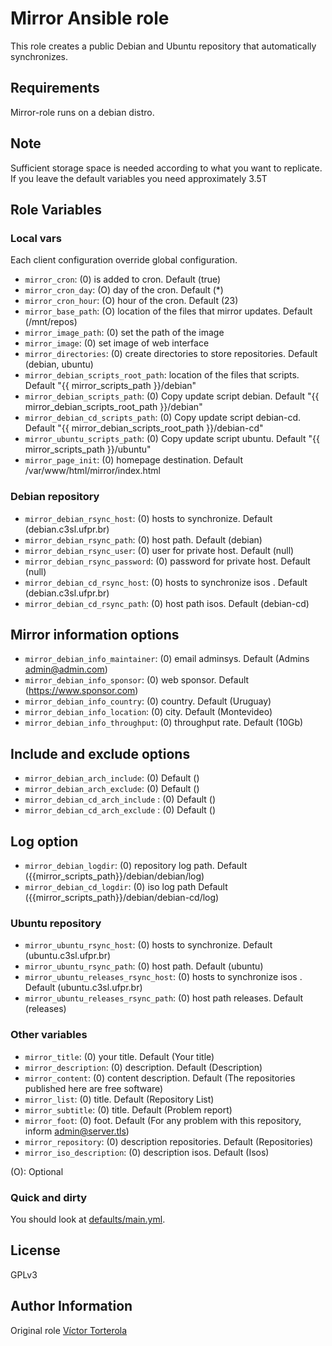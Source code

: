 Mirror Ansible role
============================

This role creates a public Debian and Ubuntu repository that automatically synchronizes.

Requirements
------------

Mirror-role runs on a debian distro.

Note
----

Sufficient storage space is needed according to what you want to replicate. If you leave the default variables you need approximately 3.5T

Role Variables
--------------


### Local vars

Each client configuration override global configuration.
- `mirror_cron`: (0) is added to cron. Default (true)
- `mirror_cron_day`: (O) day of the cron. Default (*)
- `mirror_cron_hour`: (O) hour of the cron. Default (23)
- `mirror_base_path`: (O) location of the files that mirror updates. Default (/mnt/repos)
- `mirror_image_path`: (0) set the path of the image
- `mirror_image`: (0) set image of web interface
- `mirror_directories`: (0) create directories to store repositories. Default (debian, ubuntu)
- `mirror_debian_scripts_root_path`: location of the files that scripts. Default "{{ mirror_scripts_path }}/debian"
- `mirror_debian_scripts_path`: (0) Copy update script debian. Default "{{ mirror_debian_scripts_root_path }}/debian"
- `mirror_debian_cd_scripts_path`: (0) Copy update script debian-cd. Default "{{ mirror_debian_scripts_root_path }}/debian-cd"
- `mirror_ubuntu_scripts_path`: (0) Copy update script ubuntu. Default "{{ mirror_scripts_path }}/ubuntu"
- `mirror_page_init`: (0) homepage destination. Default /var/www/html/mirror/index.html

### Debian repository
- `mirror_debian_rsync_host`: (0) hosts to synchronize. Default (debian.c3sl.ufpr.br)
- `mirror_debian_rsync_path`: (0) host path. Default (debian)
- `mirror_debian_rsync_user`: (0) user for private host. Default (null)
- `mirror_debian_rsync_password`: (0) password for private host. Default (null)
- `mirror_debian_cd_rsync_host`: (0) hosts to synchronize isos . Default (debian.c3sl.ufpr.br)
- `mirror_debian_cd_rsync_path`: (0) host path isos. Default (debian-cd)

## Mirror information options
- `mirror_debian_info_maintainer`: (0) email adminsys. Default (Admins <admin@admin.com>)
- `mirror_debian_info_sponsor`: (0) web sponsor. Default (<https://www.sponsor.com>)
- `mirror_debian_info_country`: (0) country. Default (Uruguay)
- `mirror_debian_info_location`: (0) city. Default (Montevideo)
- `mirror_debian_info_throughput`: (0) throughput rate. Default (10Gb)

## Include and exclude options
- `mirror_debian_arch_include`: (0) Default ()
- `mirror_debian_arch_exclude`: (0) Default ()
- `mirror_debian_cd_arch_include` : (0) Default ()
- `mirror_debian_cd_arch_exclude` : (0) Default ()

## Log option
- `mirror_debian_logdir`: (0) repository log path. Default ({{mirror_scripts_path}}/debian/debian/log)
- `mirror_debian_cd_logdir`: (0) iso log path Default ({{mirror_scripts_path}}/debian/debian-cd/log)

### Ubuntu repository
- `mirror_ubuntu_rsync_host`: (0) hosts to synchronize. Default (ubuntu.c3sl.ufpr.br)
- `mirror_ubuntu_rsync_path`: (0) host path. Default (ubuntu)
- `mirror_ubuntu_releases_rsync_host`: (0) hosts to synchronize isos . Default (ubuntu.c3sl.ufpr.br)
- `mirror_ubuntu_releases_rsync_path`: (0) host path releases. Default (releases)


### Other variables
- `mirror_title`: (0) your title. Default (Your title)
- `mirror_description`: (0) description. Default (Description)
- `mirror_content`: (0) content description. Default (The repositories published here are free software)
- `mirror_list`: (0) title. Default (Repository List)
- `mirror_subtitle`: (0) title. Default (Problem report)
- `mirror_foot`: (0) foot. Default (For any problem with this repository, inform admin@server.tls)
- `mirror_repository`: (0) description repositories. Default (Repositories)
- `mirror_iso_description`: (0) description isos. Default (Isos)

(O): Optional


### Quick and dirty

You should look at [defaults/main.yml](defaults/main.yml).


License
-------

GPLv3

Author Information
------------------

Original role [Víctor Torterola](https://github.com/UdelaRInterior)
